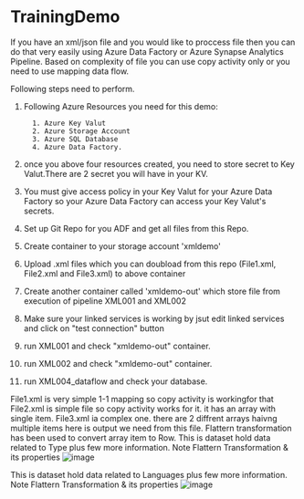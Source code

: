 # TrainingDemo

If you have an xml/json file and you would like to proccess file then you can do that very easily using Azure Data Factory or Azure Synapse Analytics Pipeline. Based on complexity of file you can use copy activity only or you need to use mapping data flow.

Following steps need to perform.

1. Following Azure Resources you need for this demo:

         1. Azure Key Valut
         2. Azure Storage Account 
         3. Azure SQL Database
         4. Azure Data Factory.
2. once you above four resources created, you need to store secret to Key Valut.There are 2 secret you will have in your KV.

3. You must give access policy in your Key Valut for your Azure Data Factory so your Azure Data Factory can access your Key Valut's secrets.

4. Set up Git Repo for you ADF and get all files from this Repo.

5. Create container to your storage account 'xmldemo'

6. Upload .xml files which you can doubload from this repo (File1.xml, File2.xml and File3.xml) to above container

7. Create another container called 'xmldemo-out' which store file from execution of pipeline XML001 and XML002

8. Make sure your linked services is working by jsut edit linked services and click on "test connection" button

9. run XML001 and check "xmldemo-out" container.

10. run XML002 and check "xmldemo-out" container.

11. run XML004_dataflow and check your database.

File1.xml is very simple 1-1 mapping so copy activity is workingfor that
File2.xml is simple file so copy activity works for it. it has an array with single item.
File3.xml ia complex one. there are 2 diffrent arrays haivng multiple items
here is output we need from this file. Flattern transformation has been used to convert array item to Row.
This is dataset hold data related to Type plus few more information. Note Flattern Transformation & its properties
![image](https://user-images.githubusercontent.com/64379307/200439277-538aa273-e0e3-457d-b42f-298613ed0dfb.png)

This is dataset hold data related to Languages plus few more information. Note Flattern Transformation & its properties
![image](https://user-images.githubusercontent.com/64379307/200439436-8c7c3a77-766d-4621-ac82-5a880ed2a434.png)
